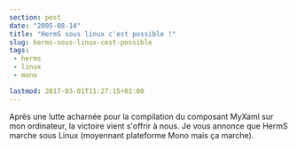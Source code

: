 ```yaml
---
section: post
date: "2005-08-14"
title: "HermS sous linux c'est possible !"
slug: herms-sous-linux-cest-possible
tags:
 - herms
 - linux
 - mono

lastmod: 2017-03-01T11:27:15+01:00
---
```


Après une lutte acharnée pour la compilation du composant MyXaml sur mon ordinateur, la victoire vient s'offrir à nous. Je vous annonce que HermS marche sous Linux (moyennant plateforme Mono mais ça marche).

